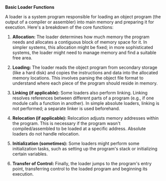 **Basic Loader Functions**

A loader is a system program responsible for loading an object program (the output of a compiler or assembler) into main memory and preparing it for execution. Here's a breakdown of the core functions:

1. **Allocation:** The loader determines how much memory the program needs and allocates a contiguous block of memory space for it. In simpler systems, this allocation might be fixed; in more sophisticated systems, the loader might need to manage memory and find a suitable free area.
    
2. **Loading:** The loader reads the object program from secondary storage (like a hard disk) and copies the instructions and data into the allocated memory locations. This involves parsing the object file format to understand where each piece of the program should reside in memory.
    
3. **Linking (if applicable):** Some loaders also perform linking. Linking resolves references between different parts of a program (e.g., if one module calls a function in another). In simple absolute loaders, linking is not performed; a separate linker is used beforehand.
    
4. **Relocation (if applicable):** Relocation adjusts memory addresses within the program. This is necessary if the program wasn't compiled/assembled to be loaded at a specific address. Absolute loaders do not handle relocation.
    
5. **Initialization (sometimes):** Some loaders might perform some initialization tasks, such as setting up the program's stack or initializing certain variables.
    
6. **Transfer of Control:** Finally, the loader jumps to the program's entry point, transferring control to the loaded program and beginning its execution.
    

